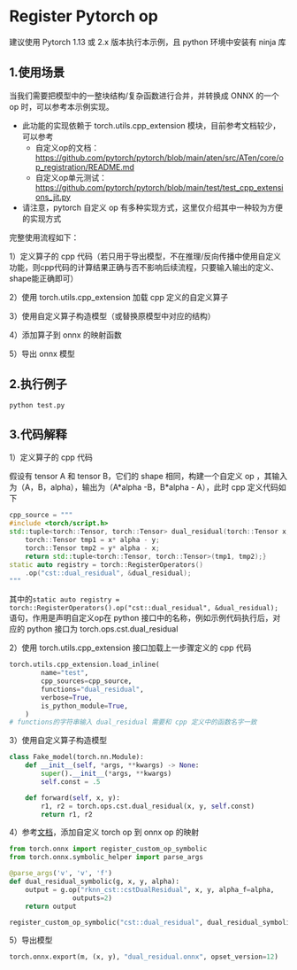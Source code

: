 # Register Pytorch op

建议使用 Pytorch 1.13 或 2.x 版本执行本示例，且 python 环境中安装有 ninja 库



## 1.使用场景

当我们需要把模型中的一整块结构/复杂函数进行合并，并转换成 ONNX 的一个 op 时，可以参考本示例实现。

- 此功能的实现依赖于 torch.utils.cpp_extension 模块，目前参考文档较少，可以参考
  - 自定义op的文档： https://github.com/pytorch/pytorch/blob/main/aten/src/ATen/core/op_registration/README.md
  - 自定义op单元测试：https://github.com/pytorch/pytorch/blob/main/test/test_cpp_extensions_jit.py
- 请注意，pytorch 自定义 op 有多种实现方式，这里仅介绍其中一种较为方便的实现方式



完整使用流程如下：

1）定义算子的 cpp 代码（若只用于导出模型，不在推理/反向传播中使用自定义功能，则cpp代码的计算结果正确与否不影响后续流程，只要输入输出的定义、shape能正确即可）

2）使用 torch.utils.cpp_extension 加载 cpp 定义的自定义算子

3）使用自定义算子构造模型（或替换原模型中对应的结构）

4）添加算子到 onnx 的映射函数

5）导出 onnx 模型



## 2.执行例子

```
python test.py
```



## 3.代码解释

1）定义算子的 cpp 代码

假设有 tensor A 和 tensor B，它们的 shape 相同，构建一个自定义 op ，其输入为（A，B，alpha），输出为（A*alpha -B，B\*alpha - A），此时 cpp 定义代码如下

```cpp
cpp_source = """
#include <torch/script.h>
std::tuple<torch::Tensor, torch::Tensor> dual_residual(torch::Tensor x, torch::Tensor y, double_t alpha) {
    torch::Tensor tmp1 = x* alpha - y;
    torch::Tensor tmp2 = y* alpha - x;
    return std::tuple<torch::Tensor, torch::Tensor>(tmp1, tmp2);}
static auto registry = torch::RegisterOperators()
    .op("cst::dual_residual", &dual_residual);
"""
```

其中的`static auto registry = torch::RegisterOperators().op("cst::dual_residual", &dual_residual);` 语句，作用是声明自定义op在 python 接口中的名称，例如示例代码执行后，对应的 python 接口为 torch.ops.cst.dual_residual



2）使用 torch.utils.cpp_extension 接口加载上一步骤定义的 cpp 代码

```python
torch.utils.cpp_extension.load_inline(
        name="test",
        cpp_sources=cpp_source,
        functions="dual_residual",
        verbose=True,
        is_python_module=True,
    )
# functions的字符串输入 dual_residual 需要和 cpp 定义中的函数名字一致
```



3）使用自定义算子构造模型

```python
class Fake_model(torch.nn.Module):
    def __init__(self, *args, **kwargs) -> None:
        super().__init__(*args, **kwargs)
        self.const = .5

    def forward(self, x, y):
        r1, r2 = torch.ops.cst.dual_residual(x, y, self.const)
        return r1, r2
```



4）参考[文档](../register_onnx_symbolic/README.md)，添加自定义 torch op 到 onnx op 的映射

```python
from torch.onnx import register_custom_op_symbolic
from torch.onnx.symbolic_helper import parse_args

@parse_args('v', 'v', 'f')
def dual_residual_symbolic(g, x, y, alpha):
    output = g.op("rknn_cst::cstDualResidual", x, y, alpha_f=alpha, 
                outputs=2)  
    return output

register_custom_op_symbolic("cst::dual_residual", dual_residual_symbolic, 12)
```



5）导出模型

```python
torch.onnx.export(m, (x, y), "dual_residual.onnx", opset_version=12)
```

